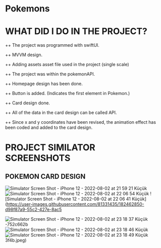 # Pokemons

# WHAT DID I DO IN THE PROJECT?

++ The project was programmed with swiftUI.

++ MVVM design.

++ Adding assets asset file used in the project (single scale)

++ The project was within the pokemonAPI.

++ Homepage design has been done.

++ Button is added. (Indicates the first element in Pokemon.)

++ Card design done.

++ All of the data in the card design can be called API.

++ Since x and y coordinates have been revised, the animation effect has been coded and added to the card design.




# PROJECT SIMILATOR SCREENSHOTS

## POKEMON CARD DESIGN

![Simulator Screen Shot - iPhone 12 - 2022-08-02 at 21 59 21 Küçük](https://user-images.githubusercontent.com/81331435/182462651-9ec1e635-2403-442f-a0bd-0fab6b8bb25a.jpeg)
![Simulator Screen Shot - iPhone 12 - 2022-08-02 at 22 06 54 Küçük](https://user-images.githubusercontent.com/81331435/182462848-992d4670-3ecf-4c45-bc70-90a2f0da75f5.jpeg)
![Simulator Screen Shot - iPhone 12 - 2022-08-02 at 22 06 41 Küçük](https://user-images.githubusercontent.com/81331435/182462850-d98f87a9-55c2-427e-8ac5

![Simulator Screen Shot - iPhone 12 - 2022-08-02 at 23 18 37 Küçük](https://user-images.githubusercontent.com/81331435/182466105-e55b9a75-f76c-4f6f-8b69-9413ba07f712.jpeg)
-752c662b![Simulator Screen Shot - iPhone 12 - 2022-08-02 at 23 18 46 Küçük](https://user-images.githubusercontent.com/81331435/182466233-65427a82-d86e-4a49-8ef7-e7864e806e85.jpeg)
![Simulator Screen Shot - iPhone 12 - 2022-08-02 at 23 18 49 Küçük](https://user-images.githubusercontent.com/81331435/182466237-010b34d6-63b8-470a-b869-672f8fa45ce5.jpeg)
3f4b.jpeg)


